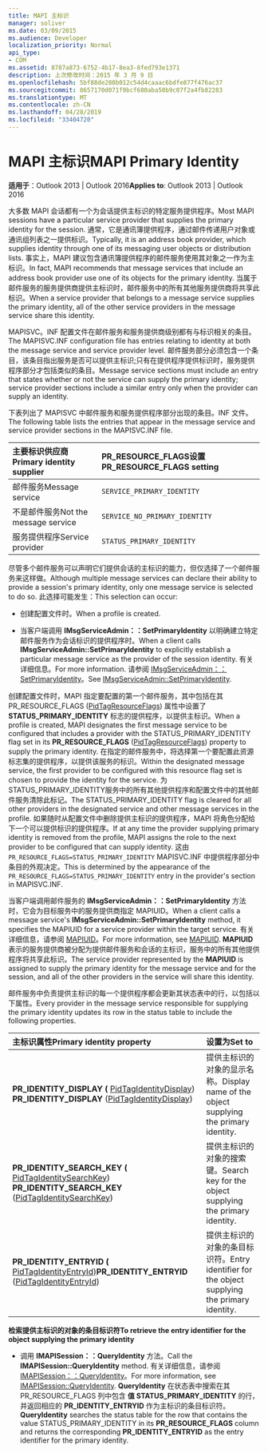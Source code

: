 ```yaml
---
title: MAPI 主标识
manager: soliver
ms.date: 03/09/2015
ms.audience: Developer
localization_priority: Normal
api_type:
- COM
ms.assetid: 8787a873-6752-4b17-8ea3-8fed793e1371
description: 上次修改时间：2015 年 3 月 9 日
ms.openlocfilehash: 5bf88de280b012c54d4caaac6bdfe877f476ac37
ms.sourcegitcommit: 8657170d071f9bcf680aba50b9c07f2a4fb82283
ms.translationtype: MT
ms.contentlocale: zh-CN
ms.lasthandoff: 04/28/2019
ms.locfileid: "33404720"
---
```

# <a name="mapi-primary-identity"></a><span data-ttu-id="33d89-103">MAPI 主标识</span><span class="sxs-lookup"><span data-stu-id="33d89-103">MAPI Primary Identity</span></span>

  
  
<span data-ttu-id="33d89-104">**适用于**：Outlook 2013 | Outlook 2016</span><span class="sxs-lookup"><span data-stu-id="33d89-104">**Applies to**: Outlook 2013 | Outlook 2016</span></span> 
  
<span data-ttu-id="33d89-105">大多数 MAPI 会话都有一个为会话提供主标识的特定服务提供程序。</span><span class="sxs-lookup"><span data-stu-id="33d89-105">Most MAPI sessions have a particular service provider that supplies the primary identity for the session.</span></span> <span data-ttu-id="33d89-106">通常，它是通讯簿提供程序，通过邮件传递用户对象或通讯组列表之一提供标识。</span><span class="sxs-lookup"><span data-stu-id="33d89-106">Typically, it is an address book provider, which supplies identity through one of its messaging user objects or distribution lists.</span></span> <span data-ttu-id="33d89-107">事实上，MAPI 建议包含通讯簿提供程序的邮件服务使用其对象之一作为主标识。</span><span class="sxs-lookup"><span data-stu-id="33d89-107">In fact, MAPI recommends that message services that include an address book provider use one of its objects for the primary identity.</span></span> <span data-ttu-id="33d89-108">当属于邮件服务的服务提供商提供主标识时，邮件服务中的所有其他服务提供商将共享此标识。</span><span class="sxs-lookup"><span data-stu-id="33d89-108">When a service provider that belongs to a message service supplies the primary identity, all of the other service providers in the message service share this identity.</span></span>
  
<span data-ttu-id="33d89-109">MAPISVC。INF 配置文件在邮件服务和服务提供商级别都有与标识相关的条目。</span><span class="sxs-lookup"><span data-stu-id="33d89-109">The MAPISVC.INF configuration file has entries relating to identity at both the message service and service provider level.</span></span> <span data-ttu-id="33d89-110">邮件服务部分必须包含一个条目，该条目指出服务是否可以提供主标识;只有在提供程序提供标识时，服务提供程序部分才包括类似的条目。</span><span class="sxs-lookup"><span data-stu-id="33d89-110">Message service sections must include an entry that states whether or not the service can supply the primary identity; service provider sections include a similar entry only when the provider can supply an identity.</span></span>
  
<span data-ttu-id="33d89-111">下表列出了 MAPISVC 中邮件服务和服务提供程序部分出现的条目。INF 文件。</span><span class="sxs-lookup"><span data-stu-id="33d89-111">The following table lists the entries that appear in the message service and service provider sections in the MAPISVC.INF file.</span></span>
  
|<span data-ttu-id="33d89-112">**主要标识供应商**</span><span class="sxs-lookup"><span data-stu-id="33d89-112">**Primary identity supplier**</span></span>|<span data-ttu-id="33d89-113">**PR_RESOURCE_FLAGS设置**</span><span class="sxs-lookup"><span data-stu-id="33d89-113">**PR_RESOURCE_FLAGS setting**</span></span>|
|:-----|:-----|
|<span data-ttu-id="33d89-114">邮件服务</span><span class="sxs-lookup"><span data-stu-id="33d89-114">Message service</span></span>  <br/> | `SERVICE_PRIMARY_IDENTITY` <br/> |
|<span data-ttu-id="33d89-115">不是邮件服务</span><span class="sxs-lookup"><span data-stu-id="33d89-115">Not the message service</span></span>  <br/> | `SERVICE_NO_PRIMARY_IDENTITY` <br/> |
|<span data-ttu-id="33d89-116">服务提供程序</span><span class="sxs-lookup"><span data-stu-id="33d89-116">Service provider</span></span>  <br/> | `STATUS_PRIMARY_IDENTITY` <br/> |
   
<span data-ttu-id="33d89-117">尽管多个邮件服务可以声明它们提供会话的主标识的能力，但仅选择了一个邮件服务来这样做。</span><span class="sxs-lookup"><span data-stu-id="33d89-117">Although multiple message services can declare their ability to provide a session's primary identity, only one message service is selected to do so.</span></span> <span data-ttu-id="33d89-118">此选择可能发生：</span><span class="sxs-lookup"><span data-stu-id="33d89-118">This selection can occur:</span></span>
  
- <span data-ttu-id="33d89-119">创建配置文件时。</span><span class="sxs-lookup"><span data-stu-id="33d89-119">When a profile is created.</span></span>
    
- <span data-ttu-id="33d89-120">当客户端调用 **IMsgServiceAdmin：：SetPrimaryIdentity** 以明确建立特定邮件服务作为会话标识的提供程序时。</span><span class="sxs-lookup"><span data-stu-id="33d89-120">When a client calls **IMsgServiceAdmin::SetPrimaryIdentity** to explicitly establish a particular message service as the provider of the session identity.</span></span> <span data-ttu-id="33d89-121">有关详细信息。</span><span class="sxs-lookup"><span data-stu-id="33d89-121">For more information.</span></span> <span data-ttu-id="33d89-122">请参阅 [IMsgServiceAdmin：：SetPrimaryIdentity](imsgserviceadmin-setprimaryidentity.md)。</span><span class="sxs-lookup"><span data-stu-id="33d89-122">See [IMsgServiceAdmin::SetPrimaryIdentity](imsgserviceadmin-setprimaryidentity.md).</span></span>
    
<span data-ttu-id="33d89-123">创建配置文件时，MAPI 指定要配置的第一个邮件服务，其中包括在其 PR_RESOURCE_FLAGS ([PidTagResourceFlags](pidtagresourceflags-canonical-property.md)) 属性中设置了 **STATUS_PRIMARY_IDENTITY** 标志的提供程序，以提供主标识。</span><span class="sxs-lookup"><span data-stu-id="33d89-123">When a profile is created, MAPI designates the first message service to be configured that includes a provider with the STATUS_PRIMARY_IDENTITY flag set in its **PR_RESOURCE_FLAGS** ([PidTagResourceFlags](pidtagresourceflags-canonical-property.md)) property to supply the primary identity.</span></span> <span data-ttu-id="33d89-124">在指定的邮件服务中，将选择第一个要配置此资源标志集的提供程序，以提供该服务的标识。</span><span class="sxs-lookup"><span data-stu-id="33d89-124">Within the designated message service, the first provider to be configured with this resource flag set is chosen to provide the identity for the service.</span></span> <span data-ttu-id="33d89-125">为STATUS_PRIMARY_IDENTITY服务中的所有其他提供程序和配置文件中的其他邮件服务清除此标记。</span><span class="sxs-lookup"><span data-stu-id="33d89-125">The STATUS_PRIMARY_IDENTITY flag is cleared for all other providers in the designated service and other message services in the profile.</span></span> <span data-ttu-id="33d89-126">如果随时从配置文件中删除提供主标识的提供程序，MAPI 将角色分配给下一个可以提供标识的提供程序。</span><span class="sxs-lookup"><span data-stu-id="33d89-126">If at any time the provider supplying primary identity is removed from the profile, MAPI assigns the role to the next provider to be configured that can supply identity.</span></span> <span data-ttu-id="33d89-127">这由  `PR_RESOURCE_FLAGS=STATUS_PRIMARY_IDENTITY` MAPISVC.INF 中提供程序部分中条目的外观决定。</span><span class="sxs-lookup"><span data-stu-id="33d89-127">This is determined by the appearance of the  `PR_RESOURCE_FLAGS=STATUS_PRIMARY_IDENTITY` entry in the provider's section in MAPISVC.INF.</span></span> 
  
<span data-ttu-id="33d89-128">当客户端调用邮件服务的 **IMsgServiceAdmin：：SetPrimaryIdentity** 方法时，它会为目标服务中的服务提供商指定 MAPIUID。</span><span class="sxs-lookup"><span data-stu-id="33d89-128">When a client calls a message service's **IMsgServiceAdmin::SetPrimaryIdentity** method, it specifies the MAPIUID for a service provider within the target service.</span></span> <span data-ttu-id="33d89-129">有关详细信息，请参阅 [MAPIUID](mapiuid.md)。</span><span class="sxs-lookup"><span data-stu-id="33d89-129">For more information, see [MAPIUID](mapiuid.md).</span></span> <span data-ttu-id="33d89-130">**MAPIUID** 表示的服务提供商被分配为提供邮件服务和会话的主标识，服务中的所有其他提供程序将共享此标识。</span><span class="sxs-lookup"><span data-stu-id="33d89-130">The service provider represented by the **MAPIUID** is assigned to supply the primary identity for the message service and for the session, and all of the other providers in the service will share this identity.</span></span> 
  
<span data-ttu-id="33d89-131">邮件服务中负责提供主标识的每一个提供程序都会更新其状态表中的行，以包括以下属性。</span><span class="sxs-lookup"><span data-stu-id="33d89-131">Every provider in the message service responsible for supplying the primary identity updates its row in the status table to include the following properties.</span></span>
  
|<span data-ttu-id="33d89-132">**主标识属性**</span><span class="sxs-lookup"><span data-stu-id="33d89-132">**Primary identity property**</span></span>|<span data-ttu-id="33d89-133">**设置为**</span><span class="sxs-lookup"><span data-stu-id="33d89-133">**Set to**</span></span>|
|:-----|:-----|
|<span data-ttu-id="33d89-134">**PR_IDENTITY_DISPLAY (** [PidTagIdentityDisplay](pidtagidentitydisplay-canonical-property.md)) </span><span class="sxs-lookup"><span data-stu-id="33d89-134">**PR_IDENTITY_DISPLAY** ([PidTagIdentityDisplay](pidtagidentitydisplay-canonical-property.md))</span></span>  <br/> |<span data-ttu-id="33d89-135">提供主标识的对象的显示名称。</span><span class="sxs-lookup"><span data-stu-id="33d89-135">Display name of the object supplying the primary identity.</span></span>  <br/> |
|<span data-ttu-id="33d89-136">**PR_IDENTITY_SEARCH_KEY (** [PidTagIdentitySearchKey](pidtagidentitysearchkey-canonical-property.md)) </span><span class="sxs-lookup"><span data-stu-id="33d89-136">**PR_IDENTITY_SEARCH_KEY** ([PidTagIdentitySearchKey](pidtagidentitysearchkey-canonical-property.md))</span></span>  <br/> |<span data-ttu-id="33d89-137">提供主标识的对象的搜索键。</span><span class="sxs-lookup"><span data-stu-id="33d89-137">Search key for the object supplying the primary identity.</span></span>  <br/> |
|<span data-ttu-id="33d89-138">**PR_IDENTITY_ENTRYID (** [PidTagIdentityEntryId)](pidtagidentityentryid-canonical-property.md)</span><span class="sxs-lookup"><span data-stu-id="33d89-138">**PR_IDENTITY_ENTRYID** ([PidTagIdentityEntryId](pidtagidentityentryid-canonical-property.md))</span></span>  <br/> |<span data-ttu-id="33d89-139">提供主标识的对象的条目标识符。</span><span class="sxs-lookup"><span data-stu-id="33d89-139">Entry identifier for the object supplying the primary identity.</span></span>  <br/> |
   
 <span data-ttu-id="33d89-140">**检索提供主标识的对象的条目标识符**</span><span class="sxs-lookup"><span data-stu-id="33d89-140">**To retrieve the entry identifier for the object supplying the primary identity**</span></span>
  
- <span data-ttu-id="33d89-141">调用 **IMAPISession：：QueryIdentity** 方法。</span><span class="sxs-lookup"><span data-stu-id="33d89-141">Call the **IMAPISession::QueryIdentity** method.</span></span> <span data-ttu-id="33d89-142">有关详细信息，请参阅 [IMAPISession：：QueryIdentity](imapisession-queryidentity.md)。</span><span class="sxs-lookup"><span data-stu-id="33d89-142">For more information, see [IMAPISession::QueryIdentity](imapisession-queryidentity.md).</span></span> <span data-ttu-id="33d89-143">**QueryIdentity** 在状态表中搜索在其 PR_RESOURCE_FLAGS 列中包含 **值 STATUS_PRIMARY_IDENTITY** 的行，并返回相应的 **PR_IDENTITY_ENTRYID** 作为主标识的条目标识符。</span><span class="sxs-lookup"><span data-stu-id="33d89-143">**QueryIdentity** searches the status table for the row that contains the value STATUS_PRIMARY_IDENTITY in its **PR_RESOURCE_FLAGS** column and returns the corresponding **PR_IDENTITY_ENTRYID** as the entry identifier for the primary identity.</span></span> 
    

